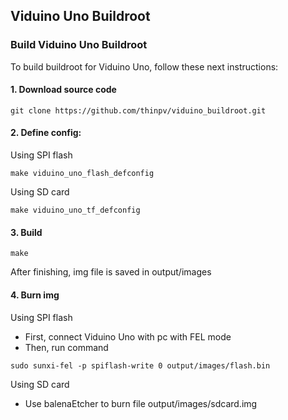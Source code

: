 
## Viduino Uno Buildroot

### Build Viduino Uno Buildroot
To build buildroot for Viduino Uno, follow these next instructions:

#### 1. Download source code
```
git clone https://github.com/thinpv/viduino_buildroot.git
```
#### 2. Define config:

Using SPI flash
```
make viduino_uno_flash_defconfig
```
Using SD card
```
make viduino_uno_tf_defconfig
```
#### 3. Build
```
make
```
After finishing, img file is saved in output/images
#### 4. Burn img
Using SPI flash
- First, connect Viduino Uno with pc with FEL mode
- Then, run command
```
sudo sunxi-fel -p spiflash-write 0 output/images/flash.bin
```
Using SD card
- Use balenaEtcher to burn file output/images/sdcard.img
